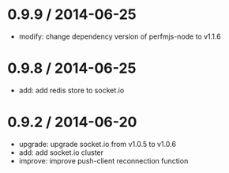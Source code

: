 0.9.9 / 2014-06-25
==================

 * modify: change dependency version of perfmjs-node to v1.1.6

0.9.8 / 2014-06-25
==================

 * add:  add redis store to socket.io

0.9.2 / 2014-06-20
==================

 * upgrade: upgrade socket.io from v1.0.5 to v1.0.6
 * add:  add socket.io cluster
 * improve: improve push-client reconnection function